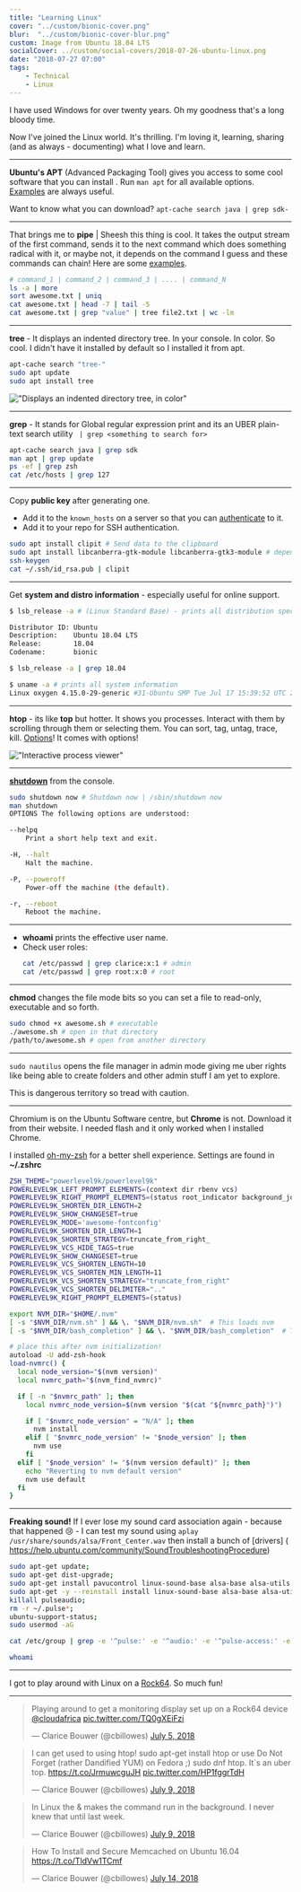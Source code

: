 ```yaml
---
title: "Learning Linux"
cover: "../custom/bionic-cover.png"
blur:  "../custom/bionic-cover-blur.png"
custom: Image from Ubuntu 18.04 LTS
socialCover: ../custom/social-covers/2018-07-26-ubuntu-linux.png
date: "2018-07-27 07:00"
tags:
    - Technical
    - Linux
---
```


I have used Windows for over twenty years. Oh my goodness that's a long bloody time.

Now I've joined the Linux world. It's thrilling. I'm loving it, learning, sharing (and as always - documenting) what I love and learn.

---
**Ubuntu's APT** (Advanced Packaging Tool) gives you access to some cool software that you can install . Run `man apt` for all available options. [Examples](https://www.tecmint.com/useful-basic-commands-of-apt-get-and-apt-cache-for-package-management/) are always useful.

Want to know what you can download? `apt-cache search java | grep sdk-`

---
That brings me to **pipe** | Sheesh this thing is cool. It takes the output stream of the first command, sends it to the next command which does something radical with it, or maybe not, it depends on the command I guess and these commands can chain! Here are some [examples](https://www.geeksforgeeks.org/piping-in-unix-or-linux/).

```bash
# command_1 | command_2 | command_3 | .... | command_N
ls -a | more
sort awesome.txt | uniq
cat awesome.txt | head -7 | tail -5
cat awesome.txt | grep "value" | tree file2.txt | wc -lm
```

---
**tree** - It displays an indented directory tree. In your console. In color. So cool. I didn't have it installed by default so I installed it from apt.

```bash
apt-cache search "tree-"
sudo apt update
sudo apt install tree
```

!["Displays an indented directory tree, in color"](tree.png)

---
**grep** - It stands for Global regular expression print and its an UBER plain-text search utility ` | grep <something to search for>`

```bash
apt-cache search java | grep sdk
man apt | grep update
ps -ef | grep zsh
cat /etc/hosts | grep 127
```

---
Copy **public key** after generating one.

* Add it to the `known_hosts` on a server so that you can [authenticate](https://security.stackexchange.com/questions/20706/what-is-the-difference-between-authorized-keys-and-known-hosts-file-for-ssh) to it.
* Add it to your repo for SSH authentication.

```bash
sudo apt install clipit # Send data to the clipboard
sudo apt install libcanberra-gtk-module libcanberra-gtk3-module # dependencies
ssh-keygen
cat ~/.ssh/id_rsa.pub | clipit
```

---
Get **system and distro information** - especially useful for online support.
```bash
$ lsb_release -a # (Linux Standard Base) - prints all distribution specific information

Distributor ID:	Ubuntu
Description:	Ubuntu 18.04 LTS
Release:	    18.04
Codename:	    bionic

$ lsb_release -a | grep 18.04

$ uname -a # prints all system information
Linux oxygen 4.15.0-29-generic #31-Ubuntu SMP Tue Jul 17 15:39:52 UTC 2018 x86_64 x86_64 x86_64 GNU/Linux
```

---
**htop** - its like **top** but hotter. It shows you processes. Interact with them by scrolling through them or selecting them. You can sort, tag, untag, trace, kill. [Options](https://www.howtogeek.com/howto/ubuntu/using-htop-to-monitor-system-processes-on-linux/)! It comes with options!

!["Interactive process viewer"](htop.png)

---
[**shutdown**](https://www.cyberciti.biz/faq/howto-shutdown-linux/) from the console.

```bash
sudo shutdown now # Shutdown now | /sbin/shutdown now
man shutdown
OPTIONS The following options are understood:

--helpq
    Print a short help text and exit.

-H, --halt
    Halt the machine.

-P, --poweroff
    Power-off the machine (the default).

-r, --reboot
    Reboot the machine.
```

---
* **whoami** prints the effective user name.
* Check user roles:
  ```bash
  cat /etc/passwd | grep clarice:x:1 # admin
  cat /etc/passwd | grep root:x:0 # root
  ```

---
**chmod** changes the file mode bits so you can set a file to read-only, executable and so forth.

```bash
sudo chmod +x awesome.sh # executable
./awesome.sh # open in that directory
/path/to/awesome.sh # open from another directory
```

---
`sudo nautilus` opens the file manager in admin mode giving me uber rights like being able to create folders and other admin stuff I am yet to explore.

This is dangerous territory so tread with caution.

---
Chromium is on the Ubuntu Software centre, but **Chrome** is not. Download it from their website. I needed flash and it only worked when I installed Chrome.

I installed [oh-my-zsh](https://github.com/robbyrussell/oh-my-zsh) for a better shell experience. Settings are found in **~/.zshrc**

```bash
ZSH_THEME="powerlevel9k/powerlevel9k"
POWERLEVEL9K_LEFT_PROMPT_ELEMENTS=(context dir rbenv vcs)
POWERLEVEL9K_RIGHT_PROMPT_ELEMENTS=(status root_indicator background_jobs history)
POWERLEVEL9K_SHORTEN_DIR_LENGTH=2
POWERLEVEL9K_SHOW_CHANGESET=true
POWERLEVEL9K_MODE='awesome-fontconfig'
POWERLEVEL9K_SHORTEN_DIR_LENGTH=1
POWERLEVEL9K_SHORTEN_STRATEGY=truncate_from_right_
POWERLEVEL9K_VCS_HIDE_TAGS=true
POWERLEVEL9K_SHOW_CHANGESET=true
POWERLEVEL9K_VCS_SHORTEN_LENGTH=10
POWERLEVEL9K_VCS_SHORTEN_MIN_LENGTH=11
POWERLEVEL9K_VCS_SHORTEN_STRATEGY="truncate_from_right"
POWERLEVEL9K_VCS_SHORTEN_DELIMITER=".."
POWERLEVEL9K_RIGHT_PROMPT_ELEMENTS=(status)

export NVM_DIR="$HOME/.nvm"
[ -s "$NVM_DIR/nvm.sh" ] && \. "$NVM_DIR/nvm.sh"  # This loads nvm
[ -s "$NVM_DIR/bash_completion" ] && \. "$NVM_DIR/bash_completion"  # This loads nvm bash_completion

# place this after nvm initialization!
autoload -U add-zsh-hook
load-nvmrc() {
  local node_version="$(nvm version)"
  local nvmrc_path="$(nvm_find_nvmrc)"

  if [ -n "$nvmrc_path" ]; then
    local nvmrc_node_version=$(nvm version "$(cat "${nvmrc_path}")")

    if [ "$nvmrc_node_version" = "N/A" ]; then
      nvm install
    elif [ "$nvmrc_node_version" != "$node_version" ]; then
      nvm use
    fi
  elif [ "$node_version" != "$(nvm version default)" ]; then
    echo "Reverting to nvm default version"
    nvm use default
  fi
}

```

---
**Freaking sound!** If I ever lose my sound card association again - because that happened 😢 - I can test my sound using `aplay /usr/share/sounds/alsa/Front_Center.wav` then install a bunch of [drivers] (
https://help.ubuntu.com/community/SoundTroubleshootingProcedure)

```bash
sudo apt-get update;
sudo apt-get dist-upgrade;
sudo apt-get install pavucontrol linux-sound-base alsa-base alsa-utils lightdm ubuntu-desktop  linux-image-`uname -r` libasound2;
sudo apt-get -y --reinstall install linux-sound-base alsa-base alsa-utils lightdm ubuntu-desktop  linux-image-`uname -r` libasound2;
killall pulseaudio;
rm -r ~/.pulse*;
ubuntu-support-status;
sudo usermod -aG

cat /etc/group | grep -e '^pulse:' -e '^audio:' -e '^pulse-access:' -e '^pulse-rt:' -e '^video:' | awk -F: '{print $1}' | tr '\n' ',' | sed 's:,$::g'

whoami
```

---
I got to play around with Linux on a [Rock64](/blog/building-a-monitoring-display-with-a-rock-64). So much fun!

---

<blockquote class="twitter-tweet" data-lang="en"><p lang="en" dir="ltr">Playing around to get a monitoring display set up on a Rock64 device <a href="https://twitter.com/cloudafrica?ref_src=twsrc%5Etfw">@cloudafrica</a> <a href="https://t.co/TQ0gXEiFzi">pic.twitter.com/TQ0gXEiFzi</a></p>&mdash; Clarice Bouwer (@cbillowes) <a href="https://twitter.com/cbillowes/status/1014845132418543620?ref_src=twsrc%5Etfw">July 5, 2018</a></blockquote>

<blockquote class="twitter-tweet" data-lang="en"><p lang="en" dir="ltr">I can get used to using htop! sudo apt-get install htop or use Do Not Forget (rather Dandified YUM) on Fedora ;) sudo dnf htop. It`s an uber top. <a href="https://t.co/JrmuwcguJH">https://t.co/JrmuwcguJH</a> <a href="https://t.co/HP1fggrTdH">pic.twitter.com/HP1fggrTdH</a></p>&mdash; Clarice Bouwer (@cbillowes) <a href="https://twitter.com/cbillowes/status/1016295624055099393?ref_src=twsrc%5Etfw">July 9, 2018</a></blockquote>

<blockquote class="twitter-tweet" data-lang="en"><p lang="en" dir="ltr">In Linux the &amp; makes the command run in the background. I never knew that until last week.</p>&mdash; Clarice Bouwer (@cbillowes) <a href="https://twitter.com/cbillowes/status/1016293686555136000?ref_src=twsrc%5Etfw">July 9, 2018</a></blockquote>

<blockquote class="twitter-tweet" data-lang="en"><p lang="en" dir="ltr">How To Install and Secure Memcached on Ubuntu 16.04 <a href="https://t.co/TldVw1TCmf">https://t.co/TldVw1TCmf</a></p>&mdash; Clarice Bouwer (@cbillowes) <a href="https://twitter.com/cbillowes/status/1018109554121412609?ref_src=twsrc%5Etfw">July 14, 2018</a></blockquote>
